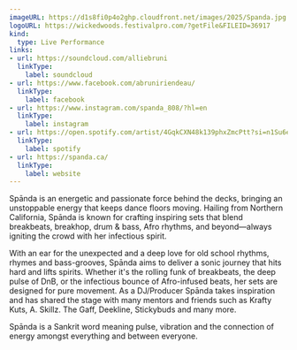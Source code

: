 ```yaml
---
imageURL: https://d1s8fi0p4o2ghp.cloudfront.net/images/2025/Spanda.jpg
logoURL: https://wickedwoods.festivalpro.com/?getFile&FILEID=36917
kind:
  type: Live Performance
links:
- url: https://soundcloud.com/alliebruni
  linkType:
    label: soundcloud
- url: https://www.facebook.com/abruniriendeau/
  linkType:
    label: facebook
- url: https://www.instagram.com/spanda_808/?hl=en
  linkType:
    label: instagram
- url: https://open.spotify.com/artist/4GqkCXN48k139phxZmcPtt?si=n1Su6ebbSCW8eTyer1mk6g
  linkType:
    label: spotify
- url: https://spanda.ca/
  linkType:
    label: website
---
```

Spānda is an energetic and passionate force behind the decks, bringing an unstoppable energy that keeps dance floors moving. Hailing from Northern California, Spānda is known for crafting inspiring sets that blend breakbeats, breakhop, drum & bass, Afro rhythms, and beyond—always igniting the crowd with her infectious spirit.

With an ear for the unexpected and a deep love for old school rhythms, rhymes and bass-grooves, Spānda aims to deliver a sonic journey that hits hard and lifts spirits. Whether it's the rolling funk of breakbeats, the deep pulse of DnB, or the infectious bounce of Afro-infused beats, her sets are designed for pure movement. As a DJ/Producer Spānda takes inspiration and has shared the stage with many mentors and friends such as Krafty Kuts, A. Skillz. The Gaff, Deekline, Stickybuds and many more. 

Spānda is a Sankrit word meaning pulse, vibration and the connection of energy amongst everything and between everyone. 
